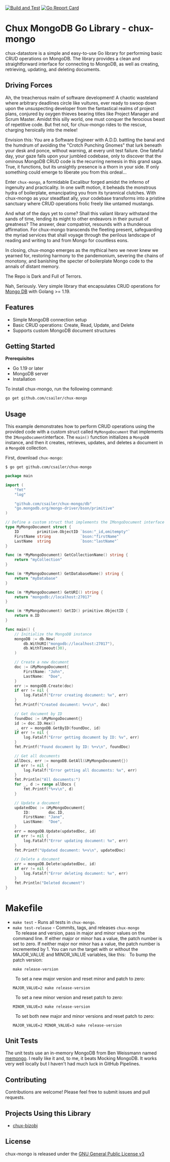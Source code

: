 [![Build and Test](https://github.com/csailer/chux-mongo/actions/workflows/build_and_test.yml/badge.svg?branch=master)](https://github.com/csailer/chux-mongo/actions/workflows/build_and_test.yml)
[![Go Report Card](https://goreportcard.com/badge/github.com/csailer/chux-mongo)](https://goreportcard.com/report/github.com/csailer/chux-mongo)
# Chux MongoDB Go Library - chux-mongo

chux-datastore is a simple and easy-to-use Go library for performing basic CRUD operations on MongoDB. The library provides a clean and straightforward interface for connecting to MongoDB, as well as creating, retrieving, updating, and deleting documents.

## Driving Forces

Ah, the treacherous realm of software development! A chaotic wasteland where arbitrary deadlines circle like vultures, ever ready to swoop down upon the unsuspecting developer from the fantastical realms of project plans, conjured by oxygen thieves bearing titles like Project Manager and Scrum Master. Amidst this silly world, one must conquer the ferocious beast of repetitive code. But fret not, for chux-mongo rides to the rescue, charging heroically into the melee!

Envision this: You are a Software Engineer with A.D.D. battling the banal and the humdrum of avoiding the "Crotch Punching Gnomes" that lurk beneath your desk and ponce, without warning, at every unit test failure. One fateful day, your gaze falls upon your jumbled codebase, only to discover that the ominous MongoDB CRUD code is the recurring nemesis in this grand saga. True, it functions, but its unsightly presence is a thorn in your side. If only something could emerge to liberate you from this ordeal...

Enter `chux-mongo`, a formidable Excalibur forged amidst the inferno of ingenuity and practicality. In one swift motion, it beheads the monstrous hydra of boilerplate, emancipating you from its tyrannical clutches. With chux-mongo as your steadfast ally, your codebase transforms into a pristine sanctuary where CRUD operations frolic freely like untamed mustangs.

And what of the days yet to come? Shall this valiant library withstand the sands of time, lending its might to other endeavors in their pursuit of greatness? The answer, dear compatriot, resounds with a thunderous affirmation. For chux-mongo transcends the fleeting present, safeguarding the myriad services that shall voyage through the perilous landscape of reading and writing to and from Mongo for countless eons.

In closing, chux-mongo emerges as the mythical hero we never knew we yearned for, restoring harmony to the pandemonium, severing the chains of monotony, and banishing the specter of boilerplate Mongo code to the annals of distant memory. 

The Repo is Dark and Full of Terrors.

Nah, Seriously. Very simple library that encapsulates CRUD operations for [Mongo DB](https://www.mongodb.com) with Golang >= 1.19.
## Features
- Simple MongoDB connection setup
- Basic CRUD operations: Create, Read, Update, and Delete
- Supports custom MongoDB document structures
## Getting Started

**Prerequisites**
- Go 1.19 or later
- MongoDB server
- Installation

To install chux-mongo, run the following command:

```sh
go get github.com/csailer/chux-mongo
```

## Usage
This example demonstrates how to perform CRUD operations using the provided code with a 
custom struct called `MyMongoDocument` that implements the `IMongoDocument`interface. 
The `main()` function initializes a `MongoDB` instance, and then it creates, retrieves, 
updates, and deletes a document in a `MongoDB` collection.

First, download `chux-mongo`:

```shell
$ go get github.com/csailer/chux-mongo
```

```go
package main

import (
	"fmt"
	"log"

	"github.com/csailer/chux-mongo/db"
	"go.mongodb.org/mongo-driver/bson/primitive"
)

// Define a custom struct that implements the IMongoDocument interface
type MyMongoDocument struct {
	ID        primitive.ObjectID `bson:"_id,omitempty"`
	FirstName string             `bson:"firstName"`
	LastName  string             `bson:"lastName"`
}

func (m *MyMongoDocument) GetCollectionName() string {
	return "myCollection"
}

func (m *MyMongoDocument) GetDatabaseName() string {
	return "myDatabase"
}

func (m *MyMongoDocument) GetURI() string {
	return "mongodb://localhost:27017"
}

func (m *MyMongoDocument) GetID() primitive.ObjectID {
	return m.ID
}

func main() {
	// Initialize the MongoDB instance
	mongoDB := db.New(
		db.WithURI("mongodb://localhost:27017"),
		db.WithTimeout(30),
	)

	// Create a new document
	doc := &MyMongoDocument{
		FirstName: "John",
		LastName:  "Doe",
	}
	err := mongoDB.Create(doc)
	if err != nil {
		log.Fatalf("Error creating document: %v", err)
	}
	fmt.Printf("Created document: %+v\n", doc)

	// Get document by ID
	foundDoc := &MyMongoDocument{}
	id := doc.ID.Hex()
	_, err = mongoDB.GetByID(foundDoc, id)
	if err != nil {
		log.Fatalf("Error getting document by ID: %v", err)
	}
	fmt.Printf("Found document by ID: %+v\n", foundDoc)

	// Get all documents
	allDocs, err := mongoDB.GetAll(&MyMongoDocument{})
	if err != nil {
		log.Fatalf("Error getting all documents: %v", err)
	}
	fmt.Println("All documents:")
	for _, d := range allDocs {
		fmt.Printf("%+v\n", d)
	}

	// Update a document
	updatedDoc := &MyMongoDocument{
		ID:        doc.ID,
		FirstName: "Jane",
		LastName:  "Doe",
	}
	err = mongoDB.Update(updatedDoc, id)
	if err != nil {
		log.Fatalf("Error updating document: %v", err)
	}
	fmt.Printf("Updated document: %+v\n", updatedDoc)

	// Delete a document
	err = mongoDB.Delete(updatedDoc, id)
	if err != nil {
		log.Fatalf("Error deleting document: %v", err)
	}
	fmt.Println("Deleted document")
}


```

# Makefile

- `make test` - Runs all tests in `chux-mongo`.
- `make test-release` - Commits, tags, and releases `chux-mongo`  
   &nbsp; 
   To release and version, pass in major and minor values on the command line. If either major or minor has a value, the patch number is set to zero. If neither major nor minor has a value, the patch number is incremented by 1.
   You can run the target with or without the MAJOR_VALUE and MINOR_VALUE variables, like this:
   &nbsp; 
   To bump the patch version:
   ```shell
   make release-version
   ```
   &nbsp; 
   To set a new major version and reset minor and patch to zero:
   ```shell
   MAJOR_VALUE=2 make release-version
   ```
   &nbsp; 
   To set a new minor version and reset patch to zero:
   ```shell
   MINOR_VALUE=3 make release-version 
   ```
   &nbsp; 
   To set both new major and minor versions and reset patch to zero:
   ```shell
   MAJOR_VALUE=2 MINOR_VALUE=3 make release-version 
   ``` 
## Unit Tests
The unit tests use an in-memory MongoDB from Ben Weissmann named [memongo](https://github.com/benweissmann/memongo).
I really like it and, to me, it beats Mocking MongoDB. It works very well locally but I haven't had much luck in GitHub
Pipelines.
## Contributing
Contributions are welcome! Please feel free to submit issues and pull requests.

## Projects Using this Library

- [chux-bizobj](github.com/csailer/chux-mongo)

## License
chux-mongo is released under the [GNU General Public License v3](https://www.gnu.org/licenses/gpl-3.0.en.html)
